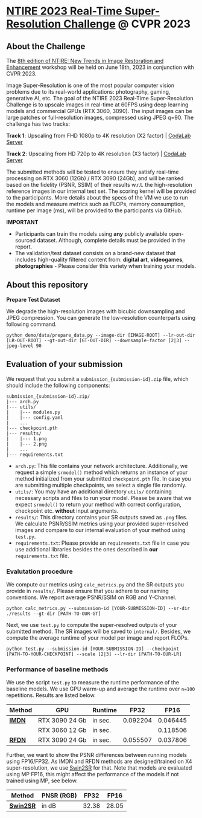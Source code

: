 # [NTIRE 2023 Real-Time Super-Resolution Challenge](https://cvlai.net/ntire/2023/) @ CVPR 2023

## About the Challenge
The [8th edition of NTIRE: New Trends in Image Restoration and Enhancement](https://cvlai.net/ntire/2023/) workshop will be held on June 18th, 2023 in conjunction with CVPR 2023.

Image Super-Resolution is one of the most popular computer vision problems due to its real-world applications: photography, gaming, generative AI, etc. The goal of the NTIRE 2023 Real-Time Super-Resolution Challenge is to upscale images in real-time at 60FPS using deep learning models and commercial GPUs (RTX 3060, 3090). 
The input images can be large patches or full-resolution images, compressed using JPEG q=90. The challenge has two tracks:

**Track 1**: Upscaling from FHD 1080p to 4K resolution (X2 factor) | [CodaLab Server](https://codalab.lisn.upsaclay.fr/competitions/10227)

**Track 2**: Upscaling from HD 720p to 4K resolution (X3 factor) | [CodaLab Server](https://codalab.lisn.upsaclay.fr/competitions/10228)

The submitted methods will be tested to ensure they satisfy real-time processing on RTX 3060 (12Gb) / RTX 3090 (24Gb), and will be ranked based on the fidelity (PSNR, SSIM) of their results w.r.t. the high-resolution reference images in our internal test set. The scoring kernel will be provided to the participants. More details about the specs of the VM we use to run the models and measure metrics such as FLOPs, memory consumption, runtime per image (ms), will be provided to the participants via GitHub.

**IMPORTANT**

* Participants can train the models using **any** publicly available open-sourced dataset. Although, complete details must be provided in the report.
* The validation/test dataset consists on a brand-new dataset that includes high-quality filtered content from: **digital art**, **videogames**, **photographies** - Please consider this variety when training your models.

## About this repository
**Prepare Test Dataset**

We degrade the high-resolution images with bicubic downsampling and JPEG compression. You can generate the low-resolution counterparts using following command.

````
python demo/data/prepare_data.py --image-dir [IMAGE-ROOT] --lr-out-dir [LR-OUT-ROOT] --gt-out-dir [GT-OUT-DIR] --downsample-factor [2|3] --jpeg-level 90
````

## **Evaluation of your submission**

We request that you submit a ```submission_{submission-id}.zip``` file, which should include the following components:

```
submission_{submission-id}.zip/
|--- arch.py
|--- utils/
|    |--- modules.py
|    |--- config.yaml
|    ...
|--- checkpoint.pth
|--- results/
|    |--- 1.png
|    |--- 2.png
|    ...
|--- requirements.txt
```

* ```arch.py```: This file contains your network architecture. Additionally, we request a simple ```srmodel()``` method which returns an instance of your method initialized from your submitted ```checkpoint.pth``` file. In case you are submitting multiple checkpoints, we select a single file randomly. 
* ```utils/```: You may have an additional directory ```utils/``` containing necessary scripts and files to run your model. Please be aware that we expect ```srmodel()``` to return your method with correct configuration, checkpoint etc. **without** input arguments.
* ```results/```: This directory contains your SR outputs saved as ```.png``` files. We calculate PSNR/SSIM metrics using your provided super-resolved images and compare to our internal evaluation of your method using ```test.py```.
* ```requirements.txt```: Please provide an ```requirements.txt``` file in case you use additional libraries besides the ones described in **our** ```requirements.txt``` file.

### Evalutation procedure

We compute our metrics using ```calc_metrics.py``` and the SR outputs you provide in ```results/```. Please ensure that you adhere to our naming conventions. We report average PSNR/SSIM on RGB and Y-Channel.
```
python calc_metrics.py --submission-id [YOUR-SUBMISSION-ID] --sr-dir ./results --gt-dir [PATH-TO-OUR-GT]
```
Next, we use ```test.py``` to compute the super-resolved outputs of your submitted method. The SR images will be saved to ```internal/```. Besides, we compute the average runtime of your model per image and report FLOPs.
```
python test.py --submission-id [YOUR-SUBMISSION-ID] --checkpoint [PATH-TO-YOUR-CHECKPOINT] --scale [2|3] --lr-dir [PATH-TO-OUR-LR]
``` 

### Performance of baseline methods

We use the script `test.py` to measure the runtime performance of the baseline models. We use GPU warm-up and average the runtime over `n=100` repetitions. Results are listed below.

| Method                                       | GPU            | Runtime  | FP32     | FP16     |
|----------------------------------------------|----------------|----------|----------|----------|
|[**IMDN**](https://github.com/ofsoundof/IMDN) | RTX 3090 24 Gb | in sec.  | 0.092204 | 0.046445 | 
|                                              | RTX 3060 12 Gb | in sec.  |          | 0.118506 |
|[**RFDN**](https://github.com/ofsoundof/IMDN) | RTX 3090 24 Gb | in sec.  | 0.055507 | 0.037806 |
                                               

Further, we want to show the PSNR differences between running models using FP16/FP32. As IMDN and RFDN methods are designed/trained on X4 super-resolution, we use [Swin2SR](https://github.com/mv-lab/swin2sr) for that. Note that models are evaluated using MP FP16, this might affect the performance of the models if not trained using MP, see below.

| Method                                          | PNSR (RGB) | FP32  | FP16  |
|-------------------------------------------------|------------|-------|-------|
|[**Swin2SR**](https://github.com/mv-lab/swin2sr) | in dB      | 32.38 | 28.05 |